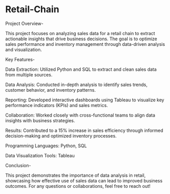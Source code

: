 # Retail-Chain
Project Overview-

This project focuses on analyzing sales data for a retail chain to extract actionable insights that drive business decisions. The goal is to optimize sales performance and inventory management through data-driven analysis and visualization.

Key Features- 

Data Extraction: Utilized Python and SQL to extract and clean sales data from multiple sources.

Data Analysis: Conducted in-depth analysis to identify sales trends, customer behavior, and inventory patterns.

Reporting: Developed interactive dashboards using Tableau to visualize key performance indicators (KPIs) and sales metrics.

Collaboration: Worked closely with cross-functional teams to align data insights with business strategies.

Results: Contributed to a 15% increase in sales efficiency through informed decision-making and optimized inventory processes.

Programming Languages: Python, SQL

Data Visualization Tools: Tableau

Conclusion-

This project demonstrates the importance of data analysis in retail, showcasing how effective use of sales data can lead to improved business outcomes. For any questions or collaborations, feel free to reach out!

